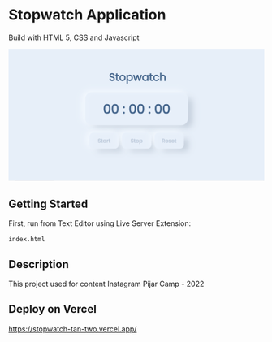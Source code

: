 # Stopwatch Application
Build with HTML 5, CSS and Javascript

![pic](pic-stopwatch.png)

## Getting Started

First, run from Text Editor using Live Server Extension:

```click
index.html
```

## Description

This project used for content Instagram Pijar Camp - 2022

## Deploy on Vercel

https://stopwatch-tan-two.vercel.app/